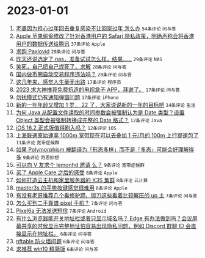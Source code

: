 # 2023-01-01

1. [老婆因为担心过年回去重复感染不让回家过年 怎么办](https://www.v2ex.com/t/905903) `54条评论` `问与答`
1. [Apple 苹果偷偷修改了针对香港用户的 Safari 隐私政策，明确声称会将香港用户的数据传送给腾讯](https://www.v2ex.com/t/905897) `37条评论` `Apple`
1. [求购 Paxlovid](https://www.v2ex.com/t/905877) `29条评论` `问与答`
1. [昨天还说选定了 nas，准备试试怎么样，结果……](https://www.v2ex.com/t/905908) `29条评论` `NAS`
1. [笑死，自己把自己焊死了，求解](https://www.v2ex.com/t/905878) `28条评论` `问与答`
1. [国内做币圈自动交易程序违法吗？](https://www.v2ex.com/t/905892) `20条评论` `问与答`
1. [这几年来，感觉人生毫无出路](https://www.v2ex.com/t/905915) `17条评论` `程序员`
1. [2023 求大神推荐免费抗造的电视盒子 APP，拜谢了。](https://www.v2ex.com/t/905907) `17条评论` `问与答`
1. [勿扰模式仍有通知弹窗问题](https://www.v2ex.com/t/905883) `17条评论` `iPhone`
1. [新的一年年龄又增加 1 岁， 22 了，大家说说新的一年的目标吧](https://www.v2ex.com/t/905889) `14条评论` `生活`
1. [为何 Java 从配置文件读取的时间参数会被强制认为是 Date 类型？设置 Object 类型会被强制转换成完整的 Date 格式？](https://www.v2ex.com/t/905904) `12条评论` `Java`
1. [iOS 16.2 正式版值得刷入吗？](https://www.v2ex.com/t/905874) `12条评论` `iOS`
1. [上海联通原始速率 1000m 宽带现在可以去叠加 1 元/月的 100m 上行提速包了](https://www.v2ex.com/t/905888) `11条评论` `宽带症候群`
1. [如果 Polymorphism 被翻译为「形态多样」而不是「多态」可能会好理解得多](https://www.v2ex.com/t/905890) `9条评论` `奇思妙想`
1. [可以向 V 友求个 lemonhd 邀请 么？](https://www.v2ex.com/t/905875) `9条评论` `宽带症候群`
1. [买了 Apple Care 之后的感受](https://www.v2ex.com/t/905913) `8条评论` `Apple`
1. [如何打造云主机和家里服务器的 K3S 集群](https://www.v2ex.com/t/905909) `8条评论` `云计算`
1. [master3s 的手势按键感觉很难用](https://www.v2ex.com/t/905894) `8条评论` `Apple`
1. [有没有老哥推荐几个看修驴蹄、锻刀这些看着比较解压的 up 主](https://www.v2ex.com/t/905893) `7条评论` `问与答`
1. [怎么买到二手靠谱 pixel 手机？](https://www.v2ex.com/t/905879) `7条评论` `问与答`
1. [Pixel6a 无法发送短信](https://www.v2ex.com/t/905873) `7条评论` `Android`
1. [有什么浏览器能开关地址栏或者只显示域名吗？ Edge 有办法做到吗？会议屏幕共享的时候显示完整地址怕容易出现隐私问题，例如 Discord 群聊 ID 会直接显示在地址栏。](https://www.v2ex.com/t/905912) `6条评论` `问与答`
1. [nftable 防火墙问题](https://www.v2ex.com/t/905899) `6条评论` `问与答`
1. [求推荐 win10 精简版](https://www.v2ex.com/t/905870) `6条评论` `问与答`
